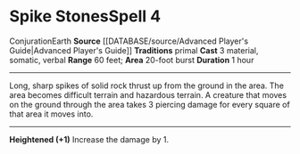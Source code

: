 ﻿---
actions: '[three-actions]'
area: 20-foot burst
bloodline: null
component:
- Material
- Somatic
- Verbal
cost: null
deity: null
domain: null
duration: 1 hour
element: Earth
heighten: '+1'
heighten_level: 4, 5, 6, 7, 8, 9, 10
id: '717'
lesson: null
level: '4'
mystery: null
name: Spike Stones
patron_theme: null
range: 60 feet
rarity: Common
requirement: null
rus_type_level: null
saving_throw: null
school: Conjuration
source: '[[DATABASE/source/Advanced Player''s Guide|Advanced Player''s Guide]]'
target: null
tradition:
- Primal
trait:
- '[[DATABASE/trait/Conjuration|Conjuration]]'
- '[[DATABASE/trait/Earth|Earth]]'
trigger: null
type: Spell

---
# Spike Stones<span class="item-type">Spell 4</span>

<span class="item-trait">Conjuration</span><span class="item-trait">Earth</span>
**Source** [[DATABASE/source/Advanced Player's Guide|Advanced Player's Guide]] 
**Traditions** primal
**Cast** <span class="action-icon">3</span> material, somatic, verbal
**Range** 60 feet; **Area** 20-foot burst
**Duration** 1 hour

---
Long, sharp spikes of solid rock thrust up from the ground in the area. The area becomes difficult terrain and hazardous terrain. A creature that moves on the ground through the area takes 3 piercing damage for every square of that area it moves into.

---
**Heightened (+1)** Increase the damage by 1.